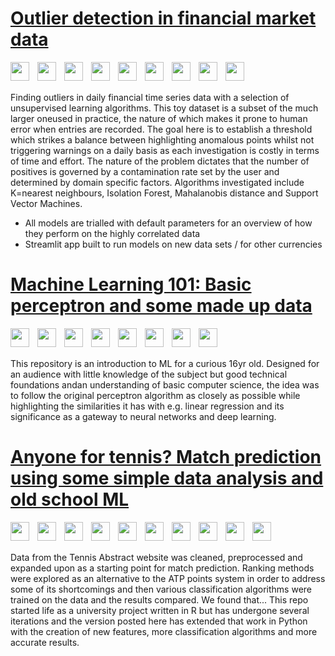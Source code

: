 
# [Outlier detection in financial market data](https://github.com/dgwalters-1974/Streamlit_outliers)

  <img align="left" width="30px" style="padding-right:10px;" src="https://cdn.jsdelivr.net/gh/devicons/devicon@latest/icons/vscode/vscode-original.svg"/>
  <img align="left" width="30px" style="padding-right:10px;" src="https://cdn.jsdelivr.net/gh/devicons/devicon@latest/icons/git/git-original.svg"/>
  <img align="left" width="30px" style="padding-right:10px;" src="https://cdn.jsdelivr.net/gh/devicons/devicon@latest/icons/github/github-original-wordmark.svg"/>
  <img align="left" width="30px" style="padding-right:10px;" src="https://cdn.jsdelivr.net/gh/devicons/devicon@latest/icons/python/python-original-wordmark.svg"/>
  <img align="left" width="30px" style="padding-right:10px;" src="https://cdn.jsdelivr.net/gh/devicons/devicon@latest/icons/pandas/pandas-original-wordmark.svg"/>
  <img align="left" width="30px" style="padding-right:10px;" src="https://cdn.jsdelivr.net/gh/devicons/devicon@latest/icons/numpy/numpy-original.svg"/>
  <img align="left" width="30px" style="padding-right:10px;" src="https://cdn.jsdelivr.net/gh/devicons/devicon@latest/icons/matplotlib/matplotlib-original.svg"/>
   <img align="left" width="30px" style="padding-right:10px;" src="https://cdn.jsdelivr.net/gh/devicons/devicon@latest/icons/scikitlearn/scikitlearn-original.svg"/>
  <img align="left" width="30px" style="padding-right:10px;" src="https://cdn.jsdelivr.net/gh/devicons/devicon@latest/icons/streamlit/streamlit-original.svg"/>
 <br />
  <br />

Finding outliers in daily financial time series data with a selection of unsupervised learning algorithms. This toy dataset is a subset of the much larger oneused in practice, the nature of which makes it prone to human error when entries are recorded. The goal here is to establish a threshold which strikes a balance between highlighting anomalous points whilst not triggering warnings on a daily basis as each investigation is costly in terms of time and effort. The nature of the problem dictates that the number of positives is governed by a contamination rate set by the user and determined by domain specific factors. Algorithms investigated include K=nearest neighbours, Isolation Forest, Mahalanobis distance and Support Vector Machines.

* All models are trialled with default parameters for an overview of how they perform on the highly correlated data
* Streamlit app built to run models on new data sets / for other currencies

# [Machine Learning 101: Basic perceptron and some made up data](https://github.com/dgwalters-1974/perceptron_fun)

  <img align="left" width="30px" style="padding-right:10px;" src="https://cdn.jsdelivr.net/gh/devicons/devicon@latest/icons/jupyter/jupyter-original-wordmark.svg"/>
  <img align="left" width="30px" style="padding-right:10px;" src="https://cdn.jsdelivr.net/gh/devicons/devicon@latest/icons/git/git-original.svg"/>
  <img align="left" width="30px" style="padding-right:10px;" src="https://cdn.jsdelivr.net/gh/devicons/devicon@latest/icons/github/github-original-wordmark.svg"/>
  <img align="left" width="30px" style="padding-right:10px;" src="https://cdn.jsdelivr.net/gh/devicons/devicon@latest/icons/python/python-original-wordmark.svg"/>
  <img align="left" width="30px" style="padding-right:10px;" src="https://cdn.jsdelivr.net/gh/devicons/devicon@latest/icons/pandas/pandas-original-wordmark.svg"/>
  <img align="left" width="30px" style="padding-right:10px;" src="https://cdn.jsdelivr.net/gh/devicons/devicon@latest/icons/numpy/numpy-original.svg"/>
  <img align="left" width="30px" style="padding-right:10px;" src="https://cdn.jsdelivr.net/gh/devicons/devicon@latest/icons/matplotlib/matplotlib-original.svg"/>
   <img align="left" width="30px" style="padding-right:10px;" src="https://cdn.jsdelivr.net/gh/devicons/devicon@latest/icons/scikitlearn/scikitlearn-original.svg"/>
 <br />
  <br />

This repository is an introduction to ML for a curious 16yr old.  Designed for an audience with little knowledge of the subject but good technical foundations andan understanding of basic computer science, the idea was to follow the original perceptron algorithm as closely as possible while highlighting the similarities it has with e.g. linear regression and its significance as a gateway to neural networks and deep learning.


# [Anyone for tennis? Match prediction using some simple data analysis and old school ML](https://github.com/dgwalters-1974/jup_notebook/)

<img align="left" width="30px" style="padding-right:10px;" src="https://cdn.jsdelivr.net/gh/devicons/devicon@latest/icons/vscode/vscode-original.svg"/>
  <img align="left" width="30px" style="padding-right:10px;" src="https://cdn.jsdelivr.net/gh/devicons/devicon@latest/icons/git/git-original.svg"/>
  <img align="left" width="30px" style="padding-right:10px;" src="https://cdn.jsdelivr.net/gh/devicons/devicon@latest/icons/github/github-original-wordmark.svg"/>
  <img align="left" width="30px" style="padding-right:10px;" src="https://cdn.jsdelivr.net/gh/devicons/devicon@latest/icons/python/python-original-wordmark.svg"/>
  <img align="left" width="30px" style="padding-right:10px;" src="https://cdn.jsdelivr.net/gh/devicons/devicon@latest/icons/pandas/pandas-original-wordmark.svg"/>
  <img align="left" width="30px" style="padding-right:10px;" src="https://cdn.jsdelivr.net/gh/devicons/devicon@latest/icons/numpy/numpy-original.svg"/>
  <img align="left" width="30px" style="padding-right:10px;" src="https://cdn.jsdelivr.net/gh/devicons/devicon@latest/icons/matplotlib/matplotlib-original.svg"/>
  <img align="left" width="30px" style="padding-right:10px;" src="https://cdn.jsdelivr.net/gh/devicons/devicon@latest/icons/plotly/plotly-original.svg"/>
  <img align="left" width="30px" style="padding-right:10px;" src="https://cdn.jsdelivr.net/gh/devicons/devicon@latest/icons/pytorch/pytorch-original-wordmark.svg"/>
  <img align="left" width="30px" style="padding-right:10px;" src="https://cdn.jsdelivr.net/gh/devicons/devicon@latest/icons/scikitlearn/scikitlearn-original.svg"/>
          
 <br />
  <br />

Data from the Tennis Abstract website was cleaned, preprocessed and expanded upon as a starting point for match prediction. Ranking methods were explored as an
alternative to the ATP points system in order to address some of its shortcomings and then various classification algorithms were trained on the data and the results
compared. We found that... This repo started life as a university project written in R but has undergone several iterations and the version posted here has extended that work in Python with the creation of new features, more classification algorithms and more accurate results.


          

